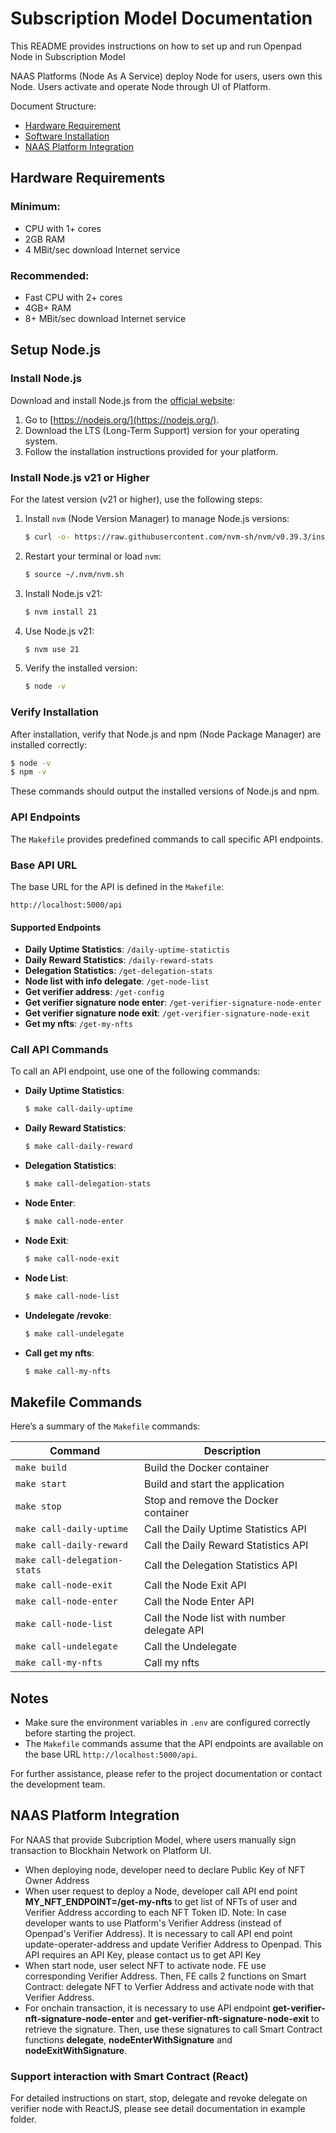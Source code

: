 # Subscription Model Documentation

This README provides instructions on how to set up and run Openpad Node in Subscription Model

NAAS Platforms (Node As A Service) deploy Node for users, users own this Node. Users activate and operate Node through UI of Platform.

Document Structure:

- [Hardware Requirement](#hardware-requirements)
- [Software Installation](#setup-nodejs)
- [NAAS Platform Integration](#node-deployment-integration)

## Hardware Requirements

### Minimum:

- CPU with 1+ cores
- 2GB RAM
- 4 MBit/sec download Internet service

### Recommended:

- Fast CPU with 2+ cores
- 4GB+ RAM
- 8+ MBit/sec download Internet service

## Setup Node.js

### Install Node.js

Download and install Node.js from the [official website](https://nodejs.org/):

1. Go to [https://nodejs.org/](https://nodejs.org/).
2. Download the LTS (Long-Term Support) version for your operating system.
3. Follow the installation instructions provided for your platform.

### Install Node.js v21 or Higher

For the latest version (v21 or higher), use the following steps:

1. Install `nvm` (Node Version Manager) to manage Node.js versions:

   ```bash
   $ curl -o- https://raw.githubusercontent.com/nvm-sh/nvm/v0.39.3/install.sh | bash
   ```

2. Restart your terminal or load `nvm`:

   ```bash
   $ source ~/.nvm/nvm.sh
   ```

3. Install Node.js v21:

   ```bash
   $ nvm install 21
   ```

4. Use Node.js v21:

   ```bash
   $ nvm use 21
   ```

5. Verify the installed version:

   ```bash
   $ node -v
   ```

### Verify Installation

After installation, verify that Node.js and npm (Node Package Manager) are installed correctly:

```bash
$ node -v
$ npm -v
```

These commands should output the installed versions of Node.js and npm.

### API Endpoints

The `Makefile` provides predefined commands to call specific API endpoints.

### Base API URL

The base URL for the API is defined in the `Makefile`:

```text
http://localhost:5000/api
```

#### Supported Endpoints

- **Daily Uptime Statistics**: `/daily-uptime-statictis`
- **Daily Reward Statistics**: `/daily-reward-stats`
- **Delegation Statistics**: `/get-delegation-stats`
- **Node list with info delegate**: `/get-node-list`
- **Get verifier address**: `/get-config`
- **Get verifier signature node enter**: `/get-verifier-signature-node-enter`
- **Get verifier signature node exit**: `/get-verifier-signature-node-exit`
- **Get my nfts**: `/get-my-nfts`

### Call API Commands

To call an API endpoint, use one of the following commands:

- **Daily Uptime Statistics**:

  ```bash
  $ make call-daily-uptime
  ```

- **Daily Reward Statistics**:

  ```bash
  $ make call-daily-reward
  ```

- **Delegation Statistics**:
  ```bash
  $ make call-delegation-stats
  ```
- **Node Enter**:

  ```bash
  $ make call-node-enter
  ```

- **Node Exit**:
  ```bash
  $ make call-node-exit
  ```
- **Node List**:
  ```bash
  $ make call-node-list
  ```
- **Undelegate /revoke**:

  ```bash
  $ make call-undelegate
  ```

- **Call get my nfts**:
  ```bash
  $ make call-my-nfts
  ```

## Makefile Commands

Here’s a summary of the `Makefile` commands:

| Command                      | Description                                 |
| ---------------------------- | ------------------------------------------- |
| `make build`                 | Build the Docker container                  |
| `make start`                 | Build and start the application             |
| `make stop`                  | Stop and remove the Docker container        |
| `make call-daily-uptime`     | Call the Daily Uptime Statistics API        |
| `make call-daily-reward`     | Call the Daily Reward Statistics API        |
| `make call-delegation-stats` | Call the Delegation Statistics API          |
| `make call-node-exit`        | Call the Node Exit API                      |
| `make call-node-enter`       | Call the Node Enter API                     |
| `make call-node-list`        | Call the Node list with number delegate API |
| `make call-undelegate`       | Call the Undelegate                         |
| `make call-my-nfts`          | Call my nfts                                |

## Notes

- Make sure the environment variables in `.env` are configured correctly before starting the project.
- The `Makefile` commands assume that the API endpoints are available on the base URL `http://localhost:5000/api`.

For further assistance, please refer to the project documentation or contact the development team.

## NAAS Platform Integration

For NAAS that provide Subcription Model, where users manually sign transaction to Blockhain Network on Platform UI.

- When deploying node, developer need to declare Public Key of NFT Owner Address
- When user request to deploy a Node, developer call API end point **MY_NFT_ENDPOINT=/get-my-nfts** to get list of NFTs of user and Verifier Address according to each NFT Token ID.
Note:
In case developer wants to use Platform's Verifier Address (instead of Openpad's Verifier Address). It is necessary to call API end point update-operater-address and update Verifier Address to Openpad.
This API requires an API Key, please contact us to get API Key
- When start node, user select NFT to activate node. FE use corresponding Verifier Address. Then, FE calls 2 functions on Smart Contract: delegate NFT to Verfier Address and activate node with that Verifier Address.
- For onchain transaction, it is necessary to use API endpoint **get-verifier-nft-signature-node-enter** and **get-verifier-nft-signature-node-exit** to retrieve the signature. Then, use these signatures to call Smart Contract functions **delegate**, **nodeEnterWithSignature** and **nodeExitWithSignature**.

### Support interaction with Smart Contract (React)

For detailed instructions on start, stop, delegate and revoke delegate on verifier node with ReactJS, please see detail documentation in example folder.
